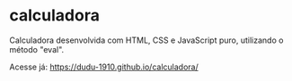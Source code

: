 # calculadora

Calculadora desenvolvida com HTML, CSS e JavaScript puro, utilizando o método "eval".

Acesse já: https://dudu-1910.github.io/calculadora/
